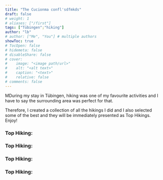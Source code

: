```yaml
---
title: "The Cucionma confl'sdfmkds"
draft: false
# weight: 1
# aliases: ["/first"]
tags: ["Tübingen";"hiking"]
author: "lb"
# author: ["Me", "You"] # multiple authors
showToc: true
# TocOpen: false
# hidemeta: false
# disableShare: false
# cover:
#    image: "<image path/url>"
#    alt: "<alt text>"
#    caption: "<text>"
#    relative: false
# comments: false
---
```

MDuring my stay in Tübingen, hiking was one of my favourite activities and I have to say the surrounding area was perfect for that.

Therefore, I created a collection of all the hikings I did and I also selected some of the best and they will be immediately presented as Top Hikings. Enjoy!

### Top Hiking:



### Top Hiking:



### Top Hiking:




### Top Hiking:
